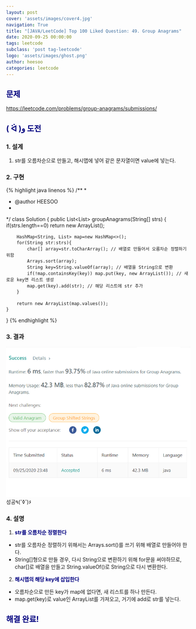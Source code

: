 ```yaml
---
layout: post
cover: 'assets/images/cover4.jpg'
navigation: True
title: "[JAVA/LeetCode] Top 100 Liked Question: 49. Group Anagrams"
date: 2020-09-25 00:00:00
tags: leetcode
subclass: 'post tag-leetcode'
logo: 'assets/images/ghost.png'
author: heesoo
categories: leetcode
---
```

## <span style="color:navy">문제</span>
<https://leetcode.com/problems/group-anagrams/submissions/>

## <span style="color:navy">( ᐛ )و 도전</span>

### 1. 설계
1. str를 오름차순으로 만들고, 해시맵에 넣어 같은 문자열이면 value에 넣는다.

### 2. 구현 
{% highlight java linenos %}
/**
 *
 * @author HEESOO
 *
 */
class Solution {
    public List<List<String>> groupAnagrams(String[] strs) {
        if(strs.length==0) return new ArrayList();
        
        HashMap<String, List> map=new HashMap<>();
        for(String str:strs){
            char[] array=str.toCharArray(); // 배열로 만들어서 오름차순 정렬하기 위함
            Arrays.sort(array);
            String key=String.valueOf(array); // 배열을 String으로 변환
            if(!map.containsKey(key)) map.put(key, new ArrayList()); // 새로운 key면 리스트 생성
            map.get(key).add(str); // 해당 리스트에 str 추가
        }
        
        return new ArrayList(map.values());
    }
}
{% endhighlight %}

### 3. 결과
![실행결과](./assets/images/200925_5.PNG)
성공٩(˘◊˘)۶   

### 4. 설명
1. **<span style="color:navy">str를 오름차순 정렬한다</span>**
- str를 오름차순 정렬하기 위해서는 Arrays.sort()를 쓰기 위해 배열로 만들어야 한다.
- String[]형으로 만들 경우, 다시 String으로 변환하기 위해 for문을 써야하므로, char[]로 배열을 만들고 String.valueOf()로 String으로 다시 변환한다.


2. **<span style="color:navy">해시맵의 해당 key에 삽입한다</span>**
- 오름차순으로 만든 key가 map에 없다면, 새 리스트를 하나 만든다.
- map.get(key)로 value인 ArrayList를 가져오고, 거기에 add로 str를 넣는다.
  
## <span style="color:navy">해결 완료!</span>
